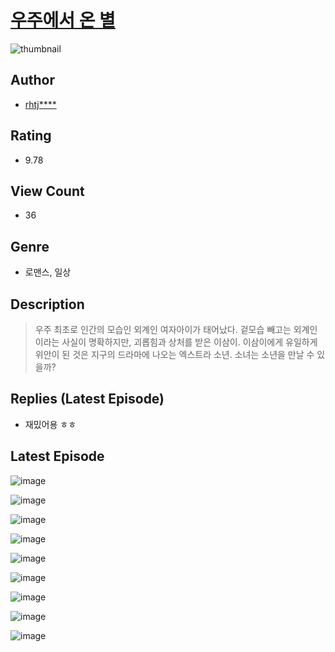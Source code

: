 # [우주에서 온 별](https://comic.naver.com/challenge/list?titleId=810652)
![thumbnail](https://image-comic.pstatic.net/user_contents_data/challenge_comic/2023/05/24/352485/upload_3473178218786403895_480x623.jpeg)

## Author
- [rhtj****](https://comic.naver.com/artistTitle?id=352485)

## Rating
- 9.78

## View Count
- 36

## Genre
- 로맨스, 일상

## Description
> 우주 최초로 인간의 모습인 외계인 여자아이가 태어났다. 겉모습 빼고는 외계인이라는 사실이 명확하지만, 괴롭힘과 상처를 받은 이삼이. 이삼이에게 유일하게 위안이 된 것은 지구의 드라마에 나오는 엑스트라 소년. 소녀는 소년을 만날 수 있을까?

## Replies (Latest Episode)
- 재밌어용 ㅎㅎ

## Latest Episode
![image](https://image-comic.pstatic.net/user_contents_data/challenge_comic/2023/05/24/352485/upload_7077178537742971236.jpeg)

![image](https://image-comic.pstatic.net/user_contents_data/challenge_comic/2023/05/24/352485/upload_3486970510593898290.jpeg)

![image](https://image-comic.pstatic.net/user_contents_data/challenge_comic/2023/05/24/352485/upload_3918752008179693924.jpeg)

![image](https://image-comic.pstatic.net/user_contents_data/challenge_comic/2023/05/24/352485/upload_3991989412584317497.jpeg)

![image](https://image-comic.pstatic.net/user_contents_data/challenge_comic/2023/05/24/352485/upload_7378648129213969249.jpeg)

![image](https://image-comic.pstatic.net/user_contents_data/challenge_comic/2023/05/24/352485/upload_3990580941631415606.jpeg)

![image](https://image-comic.pstatic.net/user_contents_data/challenge_comic/2023/05/24/352485/upload_3544949055001093173.jpeg)

![image](https://image-comic.pstatic.net/user_contents_data/challenge_comic/2023/05/24/352485/upload_3691089341685315892.jpeg)

![image](https://image-comic.pstatic.net/user_contents_data/challenge_comic/2023/05/24/352485/upload_7220789965601792865.jpeg)
